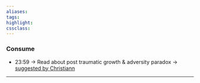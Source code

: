 ```yaml
---
aliases:  
tags:
highlight:  
cssclass:
---
```

### Consume
- 23:59 → Read about post traumatic growth & adversity paradox → [suggested by Christiann](https://www.notion.so/thex3family/Post-Traumatic-Growth-275a832dee7f40d8b8205047193f8b13)


--- 


